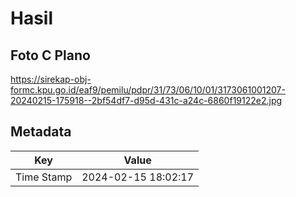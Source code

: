 # Hasil

## Foto C Plano

https://sirekap-obj-formc.kpu.go.id/eaf9/pemilu/pdpr/31/73/06/10/01/3173061001207-20240215-175918--2bf54df7-d95d-431c-a24c-6860f19122e2.jpg


## Metadata

| Key        | Value               |
| ---------- | ------------------- |
| Time Stamp | 2024-02-15 18:02:17 |



